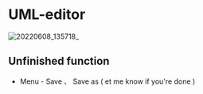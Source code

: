 # UML-editor

![20220608_135718_](https://user-images.githubusercontent.com/93152909/172542927-2dd63465-64e7-47c9-ae09-60ae0d45008b.gif)
## Unfinished function
* Menu - Save 、 Save as ( et me know if you're done )
